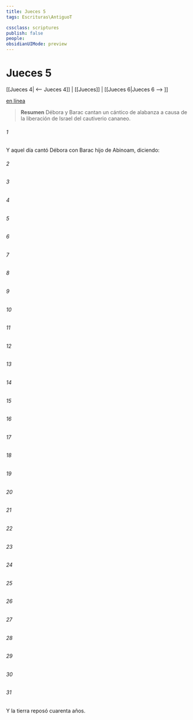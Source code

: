 ```yaml
---
title: Jueces 5
tags: Escrituras\AntiguoT

cssclass: scriptures
publish: false
people:
obsidianUIMode: preview
---
```


# Jueces 5
[[Jueces 4| <-- Jueces 4]] | [[Jueces]] | [[Jueces 6|Jueces 6 --> ]]

[en línea](https://churchofjesuschrist.org/study/scriptures/ot/judg/5?lang=spa)

> __Resumen__
Débora y Barac cantan un cántico de alabanza a causa de la liberación de Israel del cautiverio cananeo.

###### 1 
Y aquel día cantó Débora con Barac hijo de Abinoam, diciendo:

###### 2 


###### 3 


###### 4 


###### 5 


###### 6 


###### 7 


###### 8 


###### 9 


###### 10 


###### 11 


###### 12 


###### 13 


###### 14 


###### 15 


###### 16 


###### 17 


###### 18 


###### 19 


###### 20 


###### 21 


###### 22 


###### 23 


###### 24 


###### 25 


###### 26 


###### 27 


###### 28 


###### 29 


###### 30 


###### 31 
Y la tierra reposó cuarenta años.

